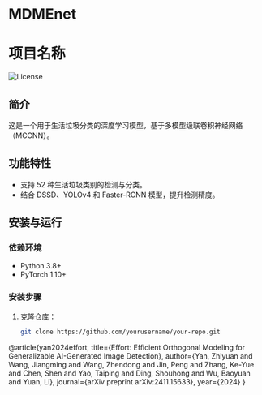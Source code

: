 # MDMEnet
# 项目名称
![License](https://img.shields.io/badge/license-MIT-blue.svg)

## 简介
这是一个用于生活垃圾分类的深度学习模型，基于多模型级联卷积神经网络（MCCNN）。

## 功能特性
- 支持 52 种生活垃圾类别的检测与分类。
- 结合 DSSD、YOLOv4 和 Faster-RCNN 模型，提升检测精度。

## 安装与运行
### 依赖环境
- Python 3.8+
- PyTorch 1.10+

### 安装步骤
1. 克隆仓库：
   ```bash
   git clone https://github.com/yourusername/your-repo.git

@article{yan2024effort,
  title={Effort: Efficient Orthogonal Modeling for Generalizable AI-Generated Image Detection},
  author={Yan, Zhiyuan and Wang, Jiangming and Wang, Zhendong and Jin, Peng and Zhang, Ke-Yue and Chen, Shen and Yao, Taiping and Ding, Shouhong and Wu, Baoyuan and Yuan, Li},
  journal={arXiv preprint arXiv:2411.15633},
  year={2024}
}
